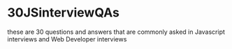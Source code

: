 # 30JSinterviewQAs
these are 30 questions and answers that are commonly asked in Javascript interviews and Web Developer interviews
